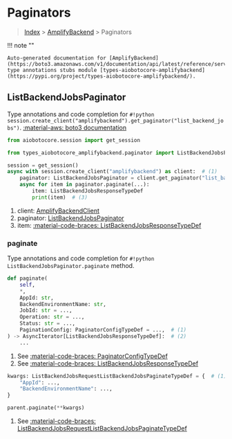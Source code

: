 # Paginators

> [Index](../README.md) > [AmplifyBackend](./README.md) > Paginators

!!! note ""

    Auto-generated documentation for [AmplifyBackend](https://boto3.amazonaws.com/v1/documentation/api/latest/reference/services/amplifybackend.html#AmplifyBackend)
    type annotations stubs module [types-aiobotocore-amplifybackend](https://pypi.org/project/types-aiobotocore-amplifybackend/).

## ListBackendJobsPaginator

Type annotations and code completion for `#!python session.create_client("amplifybackend").get_paginator("list_backend_jobs")`.
[:material-aws: boto3 documentation](https://boto3.amazonaws.com/v1/documentation/api/latest/reference/services/amplifybackend.html#AmplifyBackend.Paginator.ListBackendJobs)

```python title="Usage example"
from aiobotocore.session import get_session

from types_aiobotocore_amplifybackend.paginator import ListBackendJobsPaginator

session = get_session()
async with session.create_client("amplifybackend") as client:  # (1)
    paginator: ListBackendJobsPaginator = client.get_paginator("list_backend_jobs")  # (2)
    async for item in paginator.paginate(...):
        item: ListBackendJobsResponseTypeDef
        print(item)  # (3)
```

1. client: [AmplifyBackendClient](./client.md)
2. paginator: [ListBackendJobsPaginator](./paginators.md#listbackendjobspaginator)
3. item: [:material-code-braces: ListBackendJobsResponseTypeDef](./type_defs.md#listbackendjobsresponsetypedef) 


### paginate

Type annotations and code completion for `#!python ListBackendJobsPaginator.paginate` method.

```python title="Method definition"
def paginate(
    self,
    *,
    AppId: str,
    BackendEnvironmentName: str,
    JobId: str = ...,
    Operation: str = ...,
    Status: str = ...,
    PaginationConfig: PaginatorConfigTypeDef = ...,  # (1)
) -> AsyncIterator[ListBackendJobsResponseTypeDef]:  # (2)
    ...
```

1. See [:material-code-braces: PaginatorConfigTypeDef](./type_defs.md#paginatorconfigtypedef) 
2. See [:material-code-braces: ListBackendJobsResponseTypeDef](./type_defs.md#listbackendjobsresponsetypedef) 


```python title="Usage example with kwargs"
kwargs: ListBackendJobsRequestListBackendJobsPaginateTypeDef = {  # (1)
    "AppId": ...,
    "BackendEnvironmentName": ...,
}

parent.paginate(**kwargs)
```

1. See [:material-code-braces: ListBackendJobsRequestListBackendJobsPaginateTypeDef](./type_defs.md#listbackendjobsrequestlistbackendjobspaginatetypedef) 
